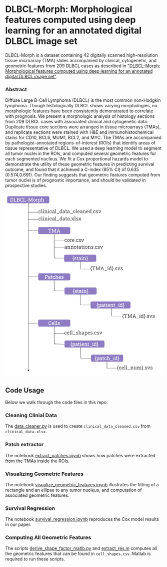# DLBCL-Morph: Morphological features computed using deep learning for an annotated digital DLBCL image set 

DLBCL-Morph is a dataset containing 42 digitally scanned high-resolution tissue microarray (TMA) slides accompanied by clinical, cytogenetic, and geometric features from 209 DLBCL cases as described in ["DLBCL-Morph: Morphological features computed using deep learning for an annotated digital DLBCL image set"](...).  

### Abstract
Diffuse Large B-Cell Lymphoma (DLBCL) is the most common non-Hodgkin lymphoma. Though histologically DLBCL shows varying morphologies, no morphologic features have been consistently demonstrated to correlate with prognosis. We present a morphologic analysis of histology sections from 209 DLBCL cases with associated clinical and cytogenetic data. Duplicate tissue core sections were arranged in tissue microarrays (TMAs), and replicate sections were stained with H\&E and immunohistochemical stains for CD10, BCL6, MUM1, BCL2, and MYC. The TMAs are accompanied by pathologist-annotated regions-of-interest (ROIs) that identify areas of tissue representative of DLBCL. We used a deep learning model to segment all tumor nuclei in the ROIs, and computed several geometric features for each segmented nucleus. We fit a Cox proportional hazards model to demonstrate the utility of these geometric features in predicting survival outcome, and found that it achieved a C-index (95\% CI) of 0.635 (0.574,0.691). Our finding suggests that geometric features computed from tumor nuclei is of prognostic importance, and should be validated in prospective studies.

![Folder Structure](images/folder_structure.png)

## Code Usage
Below we walk through the code files in this repo.

### Cleaning Clinial Data
The [data\_cleaner.py](https://github.com/stanfordmlgroup/DLBCL-Morph/blob/master/scripts/data_cleaner.py) is used to create `clinical_data_cleaned.csv` from `clinical_data.xlsx`. 

### Patch extractor
The notebook [extract\_patches.ipynb](https://github.com/stanfordmlgroup/DLBCL-Morph/blob/master/notebooks/extract_patches.ipynb) shows how patches were extracted from the TMAs inside the ROIs. 

### Visualizing Geometric Features
The notebook [visualize\_geometric\_features.ipynb](https://github.com/stanfordmlgroup/DLBCL-Morph/blob/master/notebooks/visualize_geometric_features.ipynb) illustrates the fitting of a rectangle and an ellipse to any tumor nucleus, and computation of associated geometric features.

### Survival Regression
The notebook [survival\_regression.ipynb](https://github.com/stanfordmlgroup/DLBCL-Morph/blob/master/notebooks/survival_regression.ipynb) reproduces the Cox model results in our paper.

### Computing All Geometric Features
The scripts [derive\_shape\_factor\_matlb.py](https://github.com/stanfordmlgroup/DLBCL-Morph/blob/master/scripts/derive_shape_factor_matlb.py) and [extract\_res.m](https://github.com/stanfordmlgroup/DLBCL-Morph/blob/master/scripts/extract_res.m) computes all the geometric features that can be found in `cell_shapes.csv`. Matlab is required to run these scripts.
